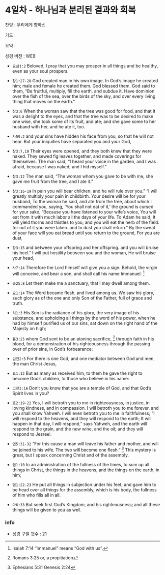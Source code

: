# 4일차 - 하나님과 분리된 결과와 회복

찬양 : 우리에게 향하신

기도 : 

요약 : 

성경 버전 : WEB

- `요삼1:2` Beloved, I pray that you may prosper in all things and be healthy, even as your soul prospers.

- `창1:27-28` God created man in his own image. In God’s image he created him; male and female he created them. God blessed them. God said to them, “Be fruitful, multiply, fill the earth, and subdue it. Have dominion over the fish of the sea, over the birds of the sky, and over every living thing that moves on the earth.”

- `창3:6` When the woman saw that the tree was good for food, and that it was a delight to the eyes, and that the tree was to be desired to make one wise, she took some of its fruit, and ate; and she gave some to her husband with her, and he ate it, too.

- `사59:2` and your sins have hidden his face from you, so that he will not hear. But your iniquities have separated you and your God,

- `창3:7,10` Their eyes were opened, and they both knew that they were naked. They sewed fig leaves together, and made coverings for themselves. The man said, “I heard your voice in the garden, and I was afraid, because I was naked; and I hid myself.”

- `창3:12` The man said, “The woman whom you gave to be with me, she gave me fruit from the tree, and I ate it.”

- `창3:16-19` In pain you will bear children. and he will rule over you.” “I will greatly multiply your pain in childbirth. Your desire will be for your husband, To the woman he said, and ate from the tree, about which I commanded you, saying, ‘You shall not eat of it,’ the ground is cursed for your sake. “Because you have listened to your wife’s voice, You will eat from it with much labor all the days of your life. To Adam he said, It will yield thorns and thistles to you; and you will eat the herb of the field. for out of it you were taken. and to dust you shall return.” By the sweat of your face will you eat bread until you return to the ground, For you are dust,

- `창3:15` and between your offspring and her offspring. and you will bruise his heel.” I will put hostility between you and the woman, He will bruise your head,

- `사7:14` Therefore the Lord himself will give you a sign. Behold, the virgin will conceive, and bear a son, and shall call his name Immanuel. [^Isa7:14a]
[^Isa7:14a]: Isaiah 7:14 “Immanuel” means “God with us”. 


- `출25:8` Let them make me a sanctuary, that I may dwell among them.

- `요1:14` The Word became flesh, and lived among us. We saw his glory, such glory as of the one and only Son of the Father, full of grace and truth.

- `히1:3` His Son is the radiance of his glory, the very image of his substance, and upholding all things by the word of his power, when he had by himself purified us of our sins, sat down on the right hand of the Majesty on high;

- `롬3:25` whom God sent to be an atoning sacrifice, [^Rom3:25a] through faith in his blood, for a demonstration of his righteousness through the passing over of prior sins, in God’s forbearance;
[^Rom3:25a]: Romans 3:25 or, a propitiation 


- `딤전2:5` For there is one God, and one mediator between God and men, the man Christ Jesus,

- `요1:12` But as many as received him, to them he gave the right to become God’s children, to those who believe in his name:

- `고전3:16` Don’t you know that you are a temple of God, and that God’s Spirit lives in you?

- `호2:19-22` Yes, I will betroth you to me in righteousness, in justice, in loving kindness, and in compassion. I will betroth you to me forever. and you shall know Yahweh. I will even betroth you to me in faithfulness; “I will respond to the heavens, and they will respond to the earth; It will happen in that day, I will respond,” says Yahweh, and the earth will respond to the grain, and the new wine, and the oil; and they will respond to Jezreel.

- `엡5:31-32` “For this cause a man will leave his father and mother, and will be joined to his wife. The two will become one flesh.” [^Eph5:31a] This mystery is great, but I speak concerning Christ and of the assembly.
[^Eph5:31a]: Ephesians 5:31 Genesis 2:24 


- `엡1:10` to an administration of the fullness of the times, to sum up all things in Christ, the things in the heavens, and the things on the earth, in him;

- `엡1:22-23` He put all things in subjection under his feet, and gave him to be head over all things for the assembly, which is his body, the fullness of him who fills all in all.

- `마6:33` But seek first God’s Kingdom, and his righteousness; and all these things will be given to you as well.

### info

- 성경 구절 갯수 : 21